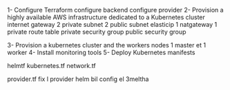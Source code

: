 1- Configure Terraform 
configure backend
configure provider
2- Provision a highly available AWS infrastructure dedicated to a Kubernetes cluster 
 internet gateway 
 2 private subnet
 2 public subnet 
 elasticip
 1 natgateway
 1 private route table
 private security group
 public security group
 
 
3- Provision a kubernetes cluster and the workers nodes
1 master et 1 worker
4- Install monitoring tools 
5- Deploy Kubernetes manifests

helmtf
kubernetes.tf
network.tf

provider.tf fix l provider helm bil config el 3meltha